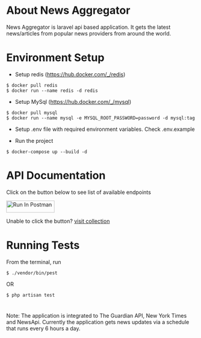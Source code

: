 # About News Aggregator
News Aggregator is laravel api based application. It gets the latest news/articles from popular news providers from around the world.

# Environment Setup

- Setup redis (https://hub.docker.com/_/redis)
```
$ docker pull redis
$ docker run --name redis -d redis
```
- Setup MySql (https://hub.docker.com/_/mysql)
```
$ docker pull mysql
$ docker run --name mysql -e MYSQL_ROOT_PASSWORD=password -d mysql:tag
```
- Setup .env file with required environment variables. Check .env.example

- Run the project
```
$ docker-compose up --build -d
```
# API Documentation
Click on the button below to see list of available endpoints

[<img src="https://run.pstmn.io/button.svg" alt="Run In Postman" style="width: 128px; height: 32px;">](https://god.gw.postman.com/run-collection/4543169-ea5e1c77-ebfc-4b75-a132-70732ca0959b?action=collection%2Ffork&source=rip_markdown&collection-url=entityId%3D4543169-ea5e1c77-ebfc-4b75-a132-70732ca0959b%26entityType%3Dcollection%26workspaceId%3D1e51139c-4324-4ab9-b3e6-8c561a988df4)

Unable to click the button? [visit collection](https://www.postman.com/olayinka-raheem/news-aggregator-api/documentation/ycr6l0x/news-aggregator)

# Running Tests
From the terminal, run
```
$ ./vendor/bin/pest
```
OR
```
$ php artisan test
```

#
Note: The application is integrated to The Guardian API, New York Times and NewsApi. Currently the application gets news updates via a schedule that runs every 6 hours a day.